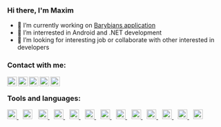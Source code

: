 ### Hi there, I'm Maxim

- 🔭 I’m currently working on [Barybians application](https://github.com/maximborodkin/Barybians-Android-App)
- 🌱 I’m interrested in Android and .NET development
- 👯 I’m looking for interesting job or collaborate with other interested in developers

### Contact with me:
[<img align="left" display="inline-block" width="22px" alt="vkontakte" src="https://image.flaticon.com/icons/svg/145/145813.svg">](https://vk.com/maximborodkin)

[<img align="left" display="inline-block" width="22px" alt="linkedin" src="https://image.flaticon.com/icons/svg/733/733561.svg">](https://www.linkedin.com/in/maxim-borodkin-7833091a6/)

[<img align="left" display="inline-block" width="22px" alt="gmail" src="https://image.flaticon.com/icons/svg/888/888853.svg">](mailto:maxim.borodkin1999@gmail.com)

[<img align="left" display="inline-block" width="22px" alt="yandex.mail" src="https://mail.yandex.ru/u2709/favicon/png/main-favicon/144/main-favicon.png">](mailto:maxim.borodkin@yandex.ru)

[<img align="left" display="inline-block" width="22px" alt="stackoverflow" src="https://cdn.sstatic.net/Sites/stackoverflow/Img/favicon.ico">](https://stackoverflow.com/users/14040603/maxim-borodkin)

<br>

### Tools and languages:

<a href="https://kotlinlang.org/" align="left" display="inline-block" style="margin-right:10px">
<img width="22px" alt="kotlin" src="https://ucarecdn.com/3860f3c9-7833-448b-88f1-56643b41a6be/">
</a>

<a href="https://java.com/" align="left" display="inline-block" style="margin-right:10px">
<img width="22px" alt="kotlin" src="https://cdn.iconscout.com/icon/free/png-512/java-43-569305.png"></a>

<a href="https://www.python.org/" align="left" display="inline-block" style="margin-right:10px">
<img width="22px" alt="kotlin" src="https://cdn3.iconfinder.com/data/icons/logos-and-brands-adobe/512/267_Python-512.png">
</a>

<a href="https://www.php.net/" align="left" display="inline-block" style="margin-right:10px">
<img width="22px" alt="php" src="https://cdn.iconscout.com/icon/free/png-512/php-2038871-1720084.png">
</a>

<a href="https://www.jetbrains.com/idea/" align="left" display="inline-block" style="margin-right:10px">
<img width="22px" alt="intellij" src="https://cdn.iconscout.com/icon/free/png-512/intellij-idea-569199.png">
</a>

<a href="https://developer.android.com/studio" align="left" display="inline-block" style="margin-right:10px">
<img width="22px" alt="android-studio" src="https://2.bp.blogspot.com/-tzm1twY_ENM/XlCRuI0ZkRI/AAAAAAAAOso/BmNOUANXWxwc5vwslNw3WpjrDlgs9PuwQCLcBGAsYHQ/s1600/pasted%2Bimage%2B0.png">
</a>

<a href="https://www.w3.org/html/" align="left" display="inline-block" style="margin-right:10px">
<img width="22px" alt="html" src="https://upload.wikimedia.org/wikipedia/commons/thumb/6/61/HTML5_logo_and_wordmark.svg/200px-HTML5_logo_and_wordmark.svg.png">
</a>

<a href="https://www.w3.org/Style/CSS/" align="left" display="inline-block" style="margin-right:10px">
<img width="22px" alt="css" src="https://cdn.iconscout.com/icon/free/png-256/css-38-226095.png">
</a>

<a href="https://developer.mozilla.org/en-US/docs/Web/JavaScript" align="left" display="inline-block" style="margin-right:10px">
<img width="22px" alt="js" src="https://icon-library.com/images/javascript-icon/javascript-icon-8.jpg">
</a>

<a href="https://gradle.org/" align="left" display="inline-block" style="margin-right:10px">
<img width="22px" alt="gradle" src="https://gradle.org/icon/favicon-32x32.png">
</a>

<a href="https://www.mysql.com/" align="left" display="inline-block" style="margin-right:10px">
<img width="22px" alt="mysql" src="https://mpng.subpng.com/20180411/wre/kisspng-mysql-database-web-development-computer-software-dolphin-5ace280ea31a78.1388980015234601106681.jpg">
</a>

<a href="https://git-scm.com/" align="left" display="inline-block" style="margin-right:10px">
<img width="22px" alt="git" src="https://cdn.iconscout.com/icon/free/png-512/git-225996.png">
</a>

<a href="https://www.github.com/" align="left" display="inline-block" style="margin-right:10px">
<img width="22px" alt="github" src="https://cdn.iconscout.com/icon/free/png-256/github-153-675523.png">
</a>










